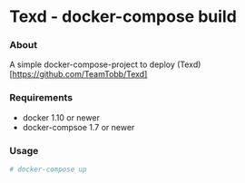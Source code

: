 # Texd - docker-compose build

### About
A simple docker-compose-project to deploy (Texd)[https://github.com/TeamTobb/Texd]

### Requirements
 * docker 1.10 or newer
 * docker-compsoe 1.7 or newer

### Usage
```bash
# docker-compose up
```